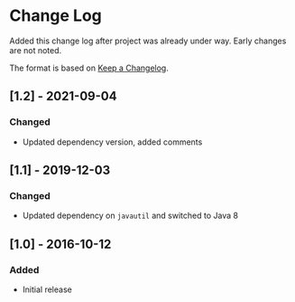 # Change Log
Added this change log after project was already under way.  Early changes are not noted.

The format is based on [Keep a Changelog](http://keepachangelog.com/).

## [1.2] - 2021-09-04
### Changed
- Updated dependency version, added comments

## [1.1] - 2019-12-03
### Changed
- Updated dependency on `javautil` and switched to Java 8

## [1.0] - 2016-10-12
### Added
- Initial release

